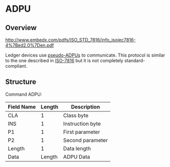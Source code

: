 # ADPU

## Overview

http://www.embedx.com/pdfs/ISO_STD_7816/info_isoiec7816-4%7Bed2.0%7Den.pdf

Ledger devices use [pseudo-ADPUs](https://en.wikipedia.org/wiki/Smart_card_application_protocol_data_unit) to communicate.
This protocol is similar to the one described in [ISO-7816](http://cardwerk.com/iso-7816-part-4/)
but it is not completely standard-compliant.

## Structure

Command ADPU:

| Field Name | Length | Description      |
|------------|--------|------------------|
| CLA        |      1 | Class byte       |
| INS        |      1 | Instruction byte |
| P1         |      1 | First parameter  |
| P2         |      1 | Second parameter |
| Length     |      1 | Data length      |
| Data       | Length | ADPU Data        |

